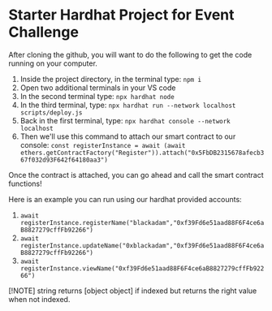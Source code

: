 # Starter Hardhat Project for Event Challenge

After cloning the github, you will want to do the following to get the code running on your computer.

1. Inside the project directory, in the terminal type: `npm i`
2. Open two additional terminals in your VS code
3. In the second terminal type: `npx hardhat node`
4. In the third terminal, type: `npx hardhat run --network localhost scripts/deploy.js`
5. Back in the first terminal, type: `npx hardhat console --network localhost`
6. Then we'll use this command to attach our smart contract to our console: 
   `const registerInstance = await (await ethers.getContractFactory("Register")).attach("0x5FbDB2315678afecb367f032d93F642f64180aa3")`
   
Once the contract is attached, you can go ahead and call the smart contract functions!

Here is an example you can run using our hardhat provided accounts:

  1. `await registerInstance.registerName("blackadam","0xf39Fd6e51aad88F6F4ce6aB8827279cffFb92266")`
  2. `await registerInstance.updateName("0xblackadam","0xf39Fd6e51aad88F6F4ce6aB8827279cffFb92266")`
  3. `await registerInstance.viewName("0xf39Fd6e51aad88F6F4ce6aB8827279cffFb92266")`

[!NOTE] 
string returns [object object] if indexed but returns the right value when not indexed.